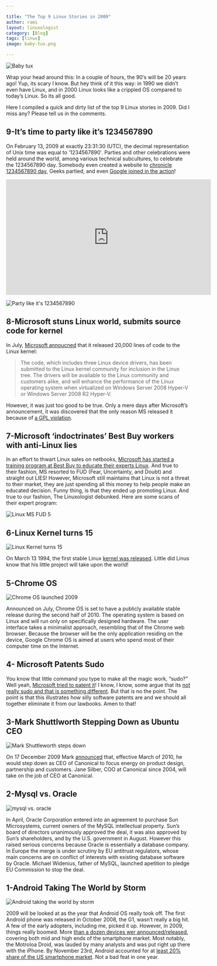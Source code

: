 ```yaml
---

title: "The Top 9 Linux Stories in 2009"
author: rami
layout: linuxologist 
category: [Blog]
tags: [linux]
image: baby-tux.png

---
```


![Baby tux](/assets/images/content/blog/baby-tux.png)

Wrap your head around this: In a couple of hours, the 90′s will be 20 years ago! Yup, its scary I know. But hey think of it this way: in 1990 we didn’t even have Linux, and in 2000 Linux looks like a crippled OS compared to today’s Linux. So its all good.

Here I compiled a quick and dirty list of the top 9 Linux stories in 2009. Did I miss any? Please tell us in the comments.

## 9-It’s time to party like it’s 1234567890

On February 13, 2009 at exactly 23:31:30 (UTC), the decimal representation of Unix time was equal to ’1234567890′. Parties and other celebrations were held around the world, among various technical subcultures, to celebrate the 1234567890 day. Somebody even created a website to [chronicle 1234567890 day](http://www.1234567890day.com/), Geeks partied, and even [Google joined in the action](http://i41.tinypic.com/2qi76kp.jpg)!

<iframe width="560" height="315" src="https://www.youtube-nocookie.com/embed/85EnRLs4ilY?rel=0" frameborder="0" allow="autoplay; encrypted-media" allowfullscreen></iframe>

![Party like it's 1234567890](/assets/images/content/blog/party-like-its-123456789.jpg)

## 8-Microsoft stuns Linux world, submits source code for kernel

In July, [Microsoft annoucned](http://www.microsoft.com/presspass/features/2009/Jul09/07-20LinuxQA.mspx) that it released 20,000 lines of code to the Linux kernel:

> The code, which includes three Linux device drivers, has been submitted to the Linux kernel community for inclusion in the Linux tree. The drivers will be available to the Linux community and customers alike, and will enhance the performance of the Linux operating system when virtualized on Windows Server 2008 Hyper-V or Windows Server 2008 R2 Hyper-V.

However, it was just too good to be true. Only a mere days after Microsoft’s announcement, it was discovered that the only reason MS released it because of [a GPL violation](http://www.osnews.com/story/21882/Microsoft_s_Linux_Kernel_Code_Drop_Result_of_GPL_Violation).

## 7-Microsoft ‘indoctrinates’ Best Buy workers with anti-Linux lies

In an effort to thwart Linux sales on netbooks, [Microsoft has started a training program at Best Buy to educate their experts Linux](http://quaoar.ww7.be/ms_fud_of_the_year/569458-microsoft-attack-linux-retail-level-probably.html). And true to their fashion, MS resorted to FUD (Fear, Uncertainty, and Doubt) and straight out LIES! However, Microsoft still maintains that Linux is not a threat to their market, they are just spending all this money to help people make an educated decision. Funny thing, is that they ended up promoting Linux. And true to our fashion, The Linuxologist debunked. Here are some scans of their expert program:

![Linux MS FUD 5](/assets/images/content/blog/linux-ms-fud-5.jpg)

## 6-Linux Kernel turns 15

 ![Linux Kernel turns 15](/assets/images/content/blog/linux-15.jpg)

On March 13 1994, the first stable Linux [kernel was released](http://www.oldlinux.org/Linux.old/docs/history/1994.html). Little did Linus know that his little project will take upon the world!
 
## 5-Chrome OS

![Chrome OS launched 2009](/assets/images/content/blog/chrome-os-launched-2009.png)

Announced on July, Chrome OS is set to have a publicly available stable release during the second half of 2010. The operating system is based on Linux and will run only on specifically designed hardware. The user interface takes a minimalist approach, resembling that of the Chrome web browser. Because the browser will be the only application residing on the device, Google Chrome OS is aimed at users who spend most of their computer time on the Internet.

## 4- Microsoft Patents Sudo

You know that little command you type to make all the magic work, “sudo?” Well yeah, [Microsoft tried to patent it](http://www.groklaw.net/article.php?story=20091111094923390)! I know, I know, some argue that its [not really sudo and that is something different](http://arstechnica.com/open-source/news/2009/11/microsofts-psuedo-sudo-patent-doesnt-really-cover-sudo.ars). But that is no the point. The point is that this illustrates how silly software patents are and we should all together eliminate it from our lawbooks. Amen to that!

## 3-Mark Shuttlworth Stepping Down as Ubuntu CEO

![Mark Shuttleworth steps down](/assets/images/content/blog/mark-shuttleworth-stepping-down.jpg)

On 17 December 2009 Mark [announced](http://www.markshuttleworth.com/archives/295) that, effective March of 2010, he would step down as CEO of Canonical to focus energy on product design, partnership and customers. Jane Silber, COO at Canonical since 2004, will take on the job of CEO at Canonical.

## 2-Mysql vs. Oracle

![mysql vs. oracle](/assets/images/content/blog/oracle-sun.png)

In April, Oracle Corporation entered into an agreement to purchase Sun Microsystems, current owners of the MySQL intellectual property. Sun’s board of directors unanimously approved the deal, it was also approved by Sun’s shareholders, and by the U.S. government in August. However this raised serious concerns because Oracle is essentially a database company. In Europe the merge is under scrutiny by EU antitrust regulators, whose main concerns are on conflict of interests with existing database software by Oracle. Michael Widenius, father of MySQL, launched apetition to pledge EU Commission to stop the deal.

## 1-Android Taking The World by Storm

![Android taking the world by storm](/assets/images/content/blog/android-taking-the-world-by-storm.jpg)

2009 will be looked at as the year that Android OS really took off. The first Android phone was released in October 2008, the G1, wasn’t really a big hit. A few of the early adopters, including me, picked it up. However, in 2009, things really boomed. More [than a dozen devices wer announced/released](http://en.wikipedia.org/wiki/List_of_Android_devices), covering both mid and high ends of the smartphone market. Most notably, the Motroloa Droid, was lauded by many analysts and was put right up there with the iPhone. By November 23rd, Android accounted for at [least 20% share of the US smartphone market](http://venturebeat.com/2009/11/23/android-gobbles-up-20-percent-share-of-u-s-smartphone-market-says-admob/). Not a bad feat in one year.
